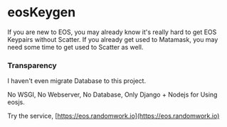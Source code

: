 # eosKeygen

If you are new to EOS, you may already know it's really hard to get EOS Keypairs without Scatter.
If you already get used to Matamask, you may need some time to get used to Scatter as well.

### Transparency
I haven't even migrate Database to this project. 

No WSGI, No Webserver, No Database, Only Django + Nodejs for Using eosjs.

Try the service, [https://eos.randomwork.io](https://eos.randomwork.io)
